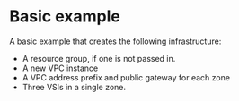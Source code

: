 # Basic example

A basic example that creates the following infrastructure:
- A resource group, if one is not passed in.
- A new VPC instance
- A VPC address prefix and public gateway for each zone
- Three VSIs in a single zone.
